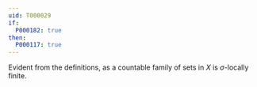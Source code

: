 ```yaml
---
uid: T000029
if:
  P000182: true
then:
  P000117: true
---
```


Evident from the definitions, as a countable family of sets in $X$ is $\sigma$-locally finite.
